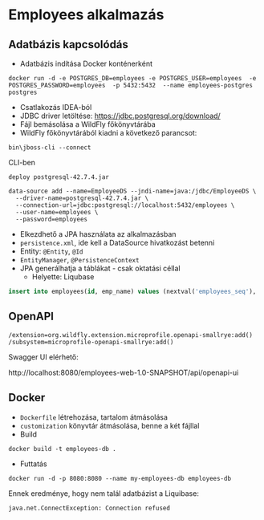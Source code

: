 # Employees alkalmazás

## Adatbázis kapcsolódás

* Adatbázis indítása Docker konténerként

```shell
docker run -d -e POSTGRES_DB=employees -e POSTGRES_USER=employees  -e POSTGRES_PASSWORD=employees  -p 5432:5432  --name employees-postgres postgres
```

* Csatlakozás IDEA-ból
* JDBC driver letöltése: https://jdbc.postgresql.org/download/
* Fájl bemásolása a WildFly főkönyvtárába
* WildFly főkönyvtárából kiadni a következő parancsot:

```shell
bin\jboss-cli --connect
```

CLI-ben

```
deploy postgresql-42.7.4.jar
```

```
data-source add --name=EmployeeDS --jndi-name=java:/jdbc/EmployeeDS \
  --driver-name=postgresql-42.7.4.jar \
  --connection-url=jdbc:postgresql://localhost:5432/employees \
  --user-name=employees \
  --password=employees
```

* Elkezdhető a JPA használata az alkalmazásban
* `persistence.xml`, ide kell a DataSource hivatkozást betenni
* Entity: `@Entity`, `@Id`
* `EntityManager`, `@PersistenceContext`
* JPA generálhatja a táblákat - csak oktatási céllal
  * Helyette: Liqubase

```sql
insert into employees(id, emp_name) values (nextval('employees_seq'), 'Jack Doe');
```

## OpenAPI

```
/extension=org.wildfly.extension.microprofile.openapi-smallrye:add()
/subsystem=microprofile-openapi-smallrye:add()
```

Swagger UI elérhető:

http://localhost:8080/employees-web-1.0-SNAPSHOT/api/openapi-ui

## Docker

* `Dockerfile` létrehozása, tartalom átmásolása
* `customization` könyvtár átmásolása, benne a két fájllal
* Build

```shell
docker build -t employees-db .
```

* Futtatás

```shell
docker run -d -p 8080:8080 --name my-employees-db employees-db
```

Ennek eredménye, hogy nem talál adatbázist a Liquibase:

`java.net.ConnectException: Connection refused`